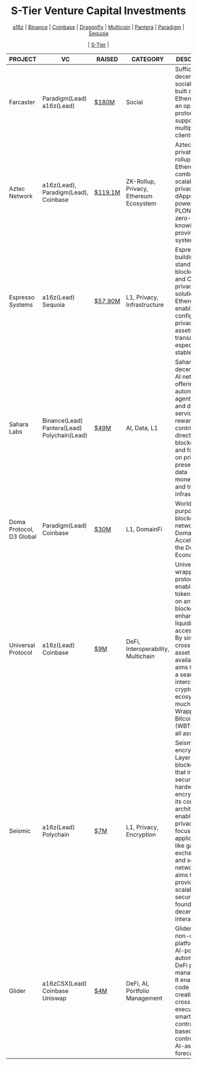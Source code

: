 # <h1 align="center">S-Tier Venture Capital Investments</h1>
<p align="center">
  <a href="a16z.md">a16z</a> |
  <a href="Binance.md">Binance</a> |
  <a href="Coinbase.md">Coinbase</a> |
  <a href="Dragonfly.md">Dragonfly</a> |
  <a href="Multicoin.md">Multicoin</a> |
  <a href="Pantera.md">Pantera</a> |
  <a href="Paradigm.md">Paradigm</a> |
  <a href="Sequoia.md">Sequoia</a>
</p>

<p align="center">
 | <a href="S-Tier.md"> S-Tier</a> |
</p>

|PROJECT|VC|RAISED|CATEGORY|DESCRIPTION|LINKS|Activities
|-------------|-------------|-------------|-------------|-------------|-------------|-------------|
| Farcaster | Paradigm(Lead)<br>a16z(Lead) | [$180M](https://crypto-fundraising.info/projects/farcaster/) | Social | Sufficiently decentralized social network built on Ethereum. It is an open protocol that supports multiple clients. | [Site](https://www.farcaster.xyz/)<br>[Twitter](https://twitter.com/farcaster_xyz) | - |
|Aztec Network | a16z(Lead), Paradigm(Lead), Coinbase | [$119.1M](https://crypto-fundraising.info/projects/aztec-network/) | ZK-Rollup, Privacy, Ethereum Ecosystem | Aztec is a private ZK-rollup on Ethereum that combines scalability and privacy for dApps, powered by its PLONK-based zero-knowledge proving system. | [Site](https://aztec.network/) [Twitter](https://twitter.com/aztecnetwork) [Discord](https://discord.com/invite/UDtJr9u) | - |
| Espresso Systems | a16z(Lead)<br>Sequoia | [$57.90M](https://crypto-fundraising.info/projects/espresso-systems/) | L1, Privacy, Infrastructure | Espresso is building a standalone blockchain and CAPE — a privacy solution for Ethereum, enabling configurable privacy for assets and transactions, especially stablecoins. | [Site](https://www.espressosys.com/)<br>[Twitter](https://twitter.com/EspressoSys)<br>[Discord](https://discord.gg/YHZPk5dbcq) | - |
| Sahara Labs | Binance(Lead)<br>Pantera(Lead)<br>Polychain(Lead) | [$49M](https://crypto-fundraising.info/projects/sahara-labs/) | AI, Data, L1 | Sahara is a decentralized AI network offering autonomous agents (KA) and data services. It rewards contributors directly using blockchain and focuses on privacy-preserving data monetization and training infrastructure. | [Site](https://saharalabs.ai/)<br>[Twitter](https://x.com/SaharaLabsAI) | - |
| Doma Protocol,<br>D3 Global | Paradigm(Lead)<br>Coinbase | [$30M](https://crypto-fundraising.info/projects/d3-global/) | L1, DomainFi | World's first purpose-built blockchain network for DomainFi. Accelerating the DomainFi Economy. | [Site](https://d3.inc/)<br>[Twitter](https://x.com/D3inc)<br>[Discord](https://discord.com/invite/D3inc) | [Marketplace](https://d3.app/)|
| Universal Protocol | a16z(Lead)<br>Coinbase |[$9M](https://crypto-fundraising.info/projects/universal-protocol/)| DeFi, Interoperability, Multichain| Universal is a wrapped asset protocol that enables any token to trade on any blockchain, enhancing liquidity and accessibility. By simplifying cross-chain asset availability, it aims to create a seamless, interconnected crypto ecosystem, much like Wrapped Bitcoin (WBTC) but for all assets. | [Site](https://www.universal.xyz/)<br>[Twitter](https://x.com/Universaldotxyz)|[LP](https://www.universal.xyz/liquidity)|
| Seismic | a16z(Lead)<br>Polychain | [$7M](https://crypto-fundraising.info/projects/seismic/) | L1, Privacy, Encryption | Seismic is an encrypted Layer 1 blockchain that integrates secure hardware and encryption into its core architecture, enabling privacy-focused applications like games, exchanges, and social networks. It aims to provide a scalable, secure foundation for decentralized interactions. | [Site](https://www.seismic.systems/)<br>[Twitter](https://x.com/SeismicSys)<br>[Discord](https://discord.gg/MnMJ37JN) | [Testnet](https://x.com/SeismicSys/status/1905310566459060408)|
| Glider | a16zCSX(Lead)<br>Coinbase<br>Uniswap | [$4M](https://crypto-fundraising.info/projects/glider/) | DeFi, AI, Portfolio Management | Glider is a non-custodial platform for AI-powered, automated DeFi portfolio management. It enables no-code strategy creation, cross-chain execution, and smart contract–based fund control with AI-assisted forecasting. | [Site](https://glider.fi/)<br>[Twitter](https://twitter.com/glider_fi)<br>[Discord](https://discord.com/invite/sZwTzqG8DV) | [Waitlist](https://glider.fi/Waitlist) |
